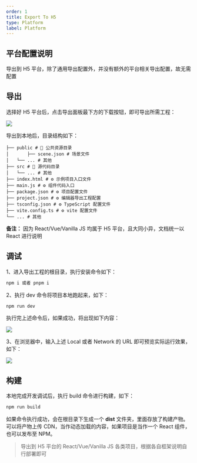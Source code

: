```yaml
---
order: 1
title: Export To H5
type: Platform
label: Platform
---
```


## 平台配置说明

导出到 H5 平台，除了通用导出配置外，并没有额外的平台相关导出配置，故无需配置

## 导出

选择好 H5 平台后，点击导出面板最下方的下载按钮，即可导出所需工程：

<image src="https://mdn.alipayobjects.com/huamei_w6ifet/afts/img/A*jINgTIhAuDgAAAAAAAAAAAAADjCHAQ/fmt.webp" />

导出到本地后，目录结构如下：

```shell
├── public # 📁 公共资源目录
│		├── scene.json # 场景文件
│   └── ... # 其他
├── src # 📁 源代码目录
│   └── ... # 其他
├── index.html # ⚙️ 示例项目入口文件
├── main.js # ⚙️ 组件代码入口
├── package.json # ⚙️ 项目配置文件
├── project.json # ⚙️ 编辑器导出工程配置
├── tsconfig.json # ⚙️ TypeScript 配置文件
├── vite.config.ts # ⚙️ vite 配置文件
└── ... # 其他
```

**备注：** 因为 React/Vue/Vanilla JS 均属于 H5 平台，且大同小异，文档统一以 React 进行说明

## 调试

1、进入导出工程的根目录，执行安装命令如下：
```bash
npm i 或者 pnpm i
```

2、执行 dev 命令将项目本地跑起来，如下：
```bash
npm run dev
```
执行完上述命令后，如果成功，将出现如下内容：

<image src="https://mdn.alipayobjects.com/huamei_w6ifet/afts/img/A*FJI5Q7qhFu4AAAAAAAAAAAAADjCHAQ/fmt.webp" />

3、在浏览器中，输入上述 Local 或者 Network 的 URL 即可预览实际运行效果，如下：

<image src="https://mdn.alipayobjects.com/huamei_w6ifet/afts/img/A*Q9qwQqivKp8AAAAAAAAAAAAADjCHAQ/fmt.webp" />

## 构建

本地完成开发调试后，执行 build 命令进行构建，如下：
```bash
npm run build
```
如果命令执行成功，会在根目录下生成一个 **dist** 文件夹，里面存放了构建产物。可以将产物上传 CDN，当作动态加载的内容，如果项目是当作一个 React 组件，也可以发布至 NPM。

> 导出到 H5 平台的 React/Vue/Vanilla JS 各类项目，根据各自框架说明自行部署即可

